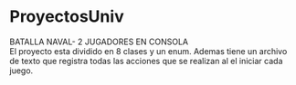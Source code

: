 # ProyectosUniv
BATALLA NAVAL- 2 JUGADORES EN CONSOLA <br/>
El proyecto esta dividido en 8 clases y un enum.
Ademas tiene un archivo de texto que registra todas las acciones que se realizan al el iniciar cada juego.
